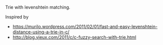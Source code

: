 Trie with levenshtein matching.

Inspired by
* https://murilo.wordpress.com/2011/02/01/fast-and-easy-levenshtein-distance-using-a-trie-in-c/
* http://blog.vjeux.com/2011/c/c-fuzzy-search-with-trie.html